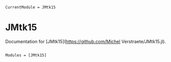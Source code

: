 ```@meta
CurrentModule = JMtk15
```

# JMtk15

Documentation for [JMtk15](https://github.com/Michel Verstraete/JMtk15.jl).

```@index
```

```@autodocs
Modules = [JMtk15]
```
